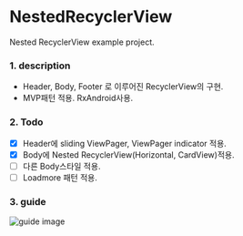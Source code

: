 # NestedRecyclerView
Nested RecyclerView example project.

### 1. description  
- Header, Body, Footer 로 이루어진 RecyclerView의 구현.  
- MVP패턴 적용. RxAndroid사용. 

### 2. Todo   
- [x] Header에 sliding ViewPager, ViewPager indicator 적용.  
- [x] Body에 Nested RecyclerView(Horizontal, CardView)적용. 
- [ ] 다른 Body스타일 적용.   
- [ ] Loadmore 패턴 적용.   

### 3. guide
![guide image](https://github.com/ksu3101/TIL/blob/master/Android/images/nested_rv_guide.png)


